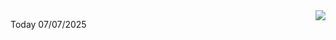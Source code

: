 <img align="right" src="https://media.giphy.com/media/M9gbBd9nbDrOTu1Mqx/giphy.gif">


Today 07/07/2025
